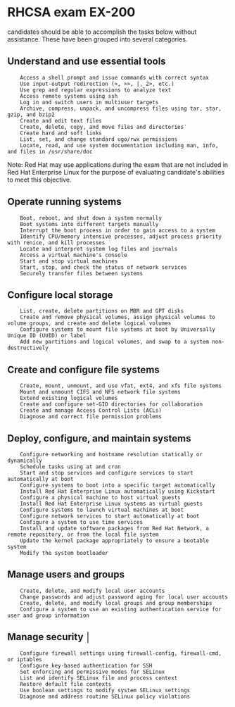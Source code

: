  # RHCSA exam EX-200
 
 candidates should be able to accomplish the tasks below without assistance. 
 These have been grouped into several categories.                                                                                                     

## Understand and use essential tools                                                                                      
                                                                                                                        
        Access a shell prompt and issue commands with correct syntax                                                    
        Use input-output redirection (>, >>, |, 2>, etc.)                                                               
        Use grep and regular expressions to analyze text                                                                
        Access remote systems using ssh                                                                                 
        Log in and switch users in multiuser targets                                                                    
        Archive, compress, unpack, and uncompress files using tar, star, gzip, and bzip2                                
        Create and edit text files                                                                                      
        Create, delete, copy, and move files and directories                                                            
        Create hard and soft links                                                                                      
        List, set, and change standard ugo/rwx permissions                                                              
        Locate, read, and use system documentation including man, info, and files in /usr/share/doc                     
                                                                                                                        
Note: Red Hat may use applications during the exam that are not included in Red Hat Enterprise Linux for the purpose of 
evaluating candidate's abilities to meet this objective.                                                                
                                                                                                                        
## Operate running systems                                                                                                 
                                                                                                                        
        Boot, reboot, and shut down a system normally                                                                   
        Boot systems into different targets manually                                                                    
        Interrupt the boot process in order to gain access to a system                                                  
        Identify CPU/memory intensive processes, adjust process priority with renice, and kill processes                
        Locate and interpret system log files and journals                                                              
        Access a virtual machine's console                                                                              
        Start and stop virtual machines                                                                                 
        Start, stop, and check the status of network services
        Securely transfer files between systems

## Configure local storage                                                                                                 
                                                                                                                        
        List, create, delete partitions on MBR and GPT disks                                                            
        Create and remove physical volumes, assign physical volumes to volume groups, and create and delete logical volumes                                                                                                                     
        Configure systems to mount file systems at boot by Universally Unique ID (UUID) or label                        
        Add new partitions and logical volumes, and swap to a system non-destructively                                  
                                                                                                                        
## Create and configure file systems                                                                                       
                                                                                                                        
        Create, mount, unmount, and use vfat, ext4, and xfs file systems                                                
        Mount and unmount CIFS and NFS network file systems                                                             
        Extend existing logical volumes                                                                                 
        Create and configure set-GID directories for collaboration                                                      
        Create and manage Access Control Lists (ACLs)                                                                   
        Diagnose and correct file permission problems                                                                   
                                                                                                                        
## Deploy, configure, and maintain systems                                                                                 
                                                                                                                        
        Configure networking and hostname resolution statically or dynamically                                          
        Schedule tasks using at and cron                                                                                
        Start and stop services and configure services to start automatically at boot                                   
        Configure systems to boot into a specific target automatically                                                  
        Install Red Hat Enterprise Linux automatically using Kickstart                                                  
        Configure a physical machine to host virtual guests                                                             
        Install Red Hat Enterprise Linux systems as virtual guests                                                      
        Configure systems to launch virtual machines at boot                                                            
        Configure network services to start automatically at boot                                                       
        Configure a system to use time services                                                                         
        Install and update software packages from Red Hat Network, a remote repository, or from the local file system   
        Update the kernel package appropriately to ensure a bootable system                                             
        Modify the system bootloader                                                                                    
                                                                                                                        
## Manage users and groups                                                                                                 
                                                                                                                        
        Create, delete, and modify local user accounts                                                                  
        Change passwords and adjust password aging for local user accounts                                              
        Create, delete, and modify local groups and group memberships                                                   
        Configure a system to use an existing authentication service for user and group information                     
                                                                                                                        
## Manage security                                                                                                                                                                      │
        Configure firewall settings using firewall-config, firewall-cmd, or iptables                                    
        Configure key-based authentication for SSH                                                                      
        Set enforcing and permissive modes for SELinux                                                                  
        List and identify SELinux file and process context                                                              
        Restore default file contexts                                                                                   
        Use boolean settings to modify system SELinux settings                                                          
        Diagnose and address routine SELinux policy violations
